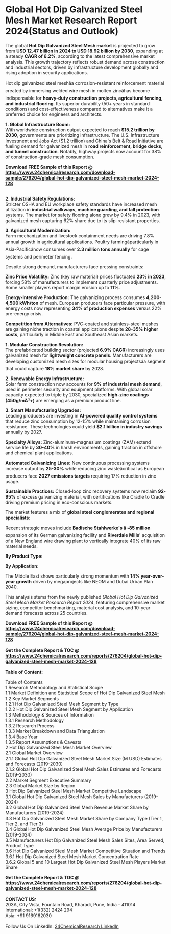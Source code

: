 <h1>Global Hot Dip Galvanized Steel Mesh Market Research Report 2024(Status and Outlook)</h1><p>The global <strong>Hot Dip Galvanized Steel Mesh market</strong> is projected to grow from <strong>USD 12.47 billion in 2024 to USD 18.92 billion by 2030</strong>, expanding at a steady <strong>CAGR of 6.2%</strong>, according to the latest comprehensive market analysis. This growth trajectory reflects robust demand across construction and industrial sectors, driven by infrastructure development globally and rising adoption in security applications.</p><p>Hot dip galvanized steel meshâa corrosion-resistant reinforcement material created by immersing welded wire mesh in molten zincâhas become indispensable for <strong>heavy-duty construction projects, agricultural fencing, and industrial flooring</strong>. Its superior durability (50+ years in standard conditions) and cost-effectiveness compared to alternatives make it a preferred choice for engineers and architects.</p><p><strong>1. Global Infrastructure Boom:</strong><br>
With worldwide construction output expected to reach <strong>$15.2 trillion by 2030</strong>, governments are prioritizing infrastructure. The U.S. Infrastructure Investment and Jobs Act ($1.2 trillion) and China's Belt &amp; Road Initiative are fueling demand for galvanized mesh in <strong>road reinforcement, bridge decks, and tunnel construction</strong>. Notably, highway projects now account for 38% of construction-grade mesh consumption.</p><div><b>Download FREE Sample of this Report @ 
            <a href="https://www.24chemicalresearch.com/download-sample/276204/global-hot-dip-galvanized-steel-mesh-market-2024-128">
            https://www.24chemicalresearch.com/download-sample/276204/global-hot-dip-galvanized-steel-mesh-market-2024-128</a></b></div><br><p><strong>2. Industrial Safety Regulations:</strong><br>
Stricter OSHA and EU workplace safety standards have increased mesh utilization in <strong>industrial walkways, machine guarding, and fall protection</strong> systems. The market for safety flooring alone grew by 9.4% in 2023, with galvanized mesh capturing 62% share due to its slip-resistant properties.</p><p><strong>3. Agricultural Modernization:</strong><br>
Farm mechanization and livestock containment needs are driving 7.8% annual growth in agricultural applications. Poultry farmingâparticularly in Asia-Pacificânow consumes over <strong>2.3 million tons annually</strong> for cage systems and perimeter fencing.</p><p>Despite strong demand, manufacturers face pressing constraints:</p><p><strong>Zinc Price Volatility:</strong> Zinc (key raw material) prices fluctuated <strong>23% in 2023</strong>, forcing 58% of manufacturers to implement quarterly price adjustments. Some smaller players report margin erosion up to <strong>11%</strong>.</p><p><strong>Energy-Intensive Production:</strong> The galvanizing process consumes <strong>4,200-4,500 kWh/ton</strong> of mesh. European producers face particular pressure, with energy costs now representing <strong>34% of production expenses</strong> versus 22% pre-energy crisis.</p><p><strong>Competition from Alternatives:</strong> PVC-coated and stainless-steel meshes are gaining niche traction in coastal applications despite <strong>28-35% higher costs</strong>, particularly in Middle East and Southeast Asian markets.</p><p><strong>1. Modular Construction Revolution:</strong><br>
The prefabricated building sector (projected <strong>6.9% CAGR</strong>) increasingly uses galvanized mesh for <strong>lightweight concrete panels</strong>. Manufacturers are developing customized mesh sizes for modular housing projectsâa segment that could capture <strong>18% market share</strong> by 2028.</p><p><strong>2. Renewable Energy Infrastructure:</strong><br>
Solar farm construction now accounts for <strong>9% of industrial mesh demand</strong>, used in perimeter security and equipment platforms. With global solar capacity expected to triple by 2030, specialized <strong>high-zinc coatings (450g/mÂ²+)</strong> are emerging as a premium product line.</p><p><strong>3. Smart Manufacturing Upgrades:</strong><br>
Leading producers are investing in <strong>AI-powered quality control systems</strong> that reduce zinc consumption by 12-15% while maintaining corrosion resistance. These technologies could yield <strong>$2.1 billion in industry savings</strong> annually by 2027.</p><p><strong>Specialty Alloys:</strong> Zinc-aluminum-magnesium coatings (ZAM) extend service life by <strong>30-40%</strong> in harsh environments, gaining traction in offshore and chemical plant applications.</p><p><strong>Automated Galvanizing Lines:</strong> New continuous processing systems increase output by <strong>25-30%</strong> while reducing zinc wasteâcritical as European producers face <strong>2027 emissions targets</strong> requiring 17% reduction in zinc usage.</p><p><strong>Sustainable Practices:</strong> Closed-loop zinc recovery systems now reclaim <strong>92-95%</strong> of excess galvanizing material, with certifications like Cradle to Cradle driving premium pricing in eco-conscious markets.</p><p>The market features a mix of <strong>global steel conglomerates and regional specialists</strong>:</p><p>Recent strategic moves include <strong>Badische Stahlwerke's â¬85 million</strong> expansion of its German galvanizing facility and <strong>Riverdale Mills'</strong> acquisition of a New England wire drawing plant to vertically integrate 40% of its raw material needs.</p><p><strong>By Product Type:</strong></p><p><strong>By Application:</strong></p><p>The Middle East shows particularly strong momentum with <strong>14% year-over-year growth</strong> driven by megaprojects like NEOM and Dubai Urban Plan 2040.</p><p>This analysis stems from the newly published <em>Global Hot Dip Galvanized Steel Mesh Market Research Report 2024</em>, featuring comprehensive market sizing, competitor benchmarking, material cost analysis, and 10-year demand forecasts across 25 countries.</p><div><b>Download FREE Sample of this Report @ 
            <a href="https://www.24chemicalresearch.com/download-sample/276204/global-hot-dip-galvanized-steel-mesh-market-2024-128">
            https://www.24chemicalresearch.com/download-sample/276204/global-hot-dip-galvanized-steel-mesh-market-2024-128</a></b></div><br><div><b>Get the Complete Report & TOC @ 
            <a href="https://www.24chemicalresearch.com/reports/276204/global-hot-dip-galvanized-steel-mesh-market-2024-128">
            https://www.24chemicalresearch.com/reports/276204/global-hot-dip-galvanized-steel-mesh-market-2024-128</a></b></div><br>
            <b>Table of Content:</b><p>Table of Contents<br />
1 Research Methodology and Statistical Scope<br />
1.1 Market Definition and Statistical Scope of Hot Dip Galvanized Steel Mesh<br />
1.2 Key Market Segments<br />
1.2.1 Hot Dip Galvanized Steel Mesh Segment by Type<br />
1.2.2 Hot Dip Galvanized Steel Mesh Segment by Application<br />
1.3 Methodology & Sources of Information<br />
1.3.1 Research Methodology<br />
1.3.2 Research Process<br />
1.3.3 Market Breakdown and Data Triangulation<br />
1.3.4 Base Year<br />
1.3.5 Report Assumptions & Caveats<br />
2 Hot Dip Galvanized Steel Mesh Market Overview<br />
2.1 Global Market Overview<br />
2.1.1 Global Hot Dip Galvanized Steel Mesh Market Size (M USD) Estimates and Forecasts (2019-2030)<br />
2.1.2 Global Hot Dip Galvanized Steel Mesh Sales Estimates and Forecasts (2019-2030)<br />
2.2 Market Segment Executive Summary<br />
2.3 Global Market Size by Region<br />
3 Hot Dip Galvanized Steel Mesh Market Competitive Landscape<br />
3.1 Global Hot Dip Galvanized Steel Mesh Sales by Manufacturers (2019-2024)<br />
3.2 Global Hot Dip Galvanized Steel Mesh Revenue Market Share by Manufacturers (2019-2024)<br />
3.3 Hot Dip Galvanized Steel Mesh Market Share by Company Type (Tier 1, Tier 2, and Tier 3)<br />
3.4 Global Hot Dip Galvanized Steel Mesh Average Price by Manufacturers (2019-2024)<br />
3.5 Manufacturers Hot Dip Galvanized Steel Mesh Sales Sites, Area Served, Product Type<br />
3.6 Hot Dip Galvanized Steel Mesh Market Competitive Situation and Trends<br />
3.6.1 Hot Dip Galvanized Steel Mesh Market Concentration Rate<br />
3.6.2 Global 5 and 10 Largest Hot Dip Galvanized Steel Mesh Players Market Share </p><div><b>Get the Complete Report & TOC @ 
            <a href="https://www.24chemicalresearch.com/reports/276204/global-hot-dip-galvanized-steel-mesh-market-2024-128">
            https://www.24chemicalresearch.com/reports/276204/global-hot-dip-galvanized-steel-mesh-market-2024-128</a></b></div><br><b>CONTACT US:</b><br>
            203A, City Vista, Fountain Road, Kharadi, Pune, India - 411014<br>
            International: +1(332) 2424 294<br>
            Asia: +91 9169162030 <br><br>
            Follow Us On LinkedIn: <a href="https://www.linkedin.com/company/24chemicalresearch/">24ChemicalResearch LinkedIn</a>